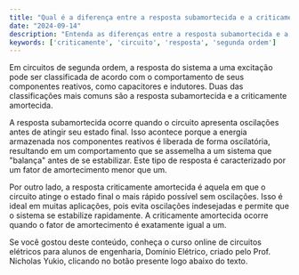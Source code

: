 ```yaml
---
title: "Qual é a diferença entre a resposta subamortecida e a criticamente amortecida em circuitos de segunda ordem?"
date: "2024-09-14"
description: "Entenda as diferenças entre a resposta subamortecida e a criticamente amortecida em circuitos de segunda ordem."
keywords: ['criticamente', 'circuito', 'resposta', 'segunda ordem']
---
```


Em circuitos de segunda ordem, a resposta do sistema a uma excitação pode ser classificada de acordo com o comportamento de seus componentes reativos, como capacitores e indutores. Duas das classificações mais comuns são a resposta subamortecida e a criticamente amortecida. 

A resposta subamortecida ocorre quando o circuito apresenta oscilações antes de atingir seu estado final. Isso acontece porque a energia armazenada nos componentes reativos é liberada de forma oscilatória, resultando em um comportamento que se assemelha a um sistema que "balança" antes de se estabilizar. Este tipo de resposta é caracterizado por um fator de amortecimento menor que um.

Por outro lado, a resposta criticamente amortecida é aquela em que o circuito atinge o estado final o mais rápido possível sem oscilações. Isso é ideal em muitas aplicações, pois evita oscilações indesejadas e permite que o sistema se estabilize rapidamente. A criticamente amortecida ocorre quando o fator de amortecimento é exatamente igual a um.

Se você gostou deste conteúdo, conheça o curso online de circuitos elétricos para alunos de engenharia, Domínio Elétrico, criado pelo Prof. Nicholas Yukio, clicando no botão presente logo abaixo do texto.